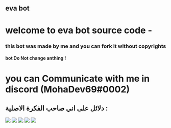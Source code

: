 ## eva bot
# welcome to eva bot source code - 
### this bot was made by me and you can fork it without copyrights
#### bot Do Not change anthing !

# you can Communicate with me in discord (MohaDev69#0002) 

## دلائل على اني صاحب الفكرة الاصلية :
<img src="https://images-ext-2.discordapp.net/external/VnIsLtHXuBW4LvULp-fmMZ8KQDk3_M3lrCuk8it3xhw/https/image.prntscr.com/image/Zt4VUw9TR1Gm6UD6zJGtLA.png?width=389&height=473" />
<img src="https://images-ext-2.discordapp.net/external/Qf9rRryl7tRlbz_5JiMbtVbqk9pWYT52e2E22j_nQTc/https/image.prntscr.com/image/eMinpsTiTXi3rRDn8C5TPw.png?width=262&height=473" />
<img src="https://images-ext-1.discordapp.net/external/8FF2aHRZLXXxiWOlzvXSEUTyIOBdaXxvYdDJ77sJ9Mc/https/image.prntscr.com/image/KKEkes7OQ-GJ1zgk8ql9Uw.png?width=244&height=473" />
<img src="https://images-ext-2.discordapp.net/external/ofBp08hoQctlk5pxBrRMr6YiV8u51sdROb_rDPrUSJU/https/image.prntscr.com/image/PqmFUqiaSk67mPTUE9zD1A.png?width=220&height=472" />
<img src="https://images-ext-2.discordapp.net/external/pRVWg_fHgPiJcxEUh7u8VCzOgOyg3u_7tWxkq4JgZX0/https/image.prntscr.com/image/Qtv22Bx8TQiTwN5_SrF3hA.png" />




